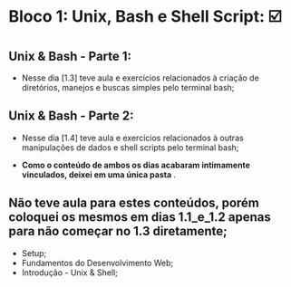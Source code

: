 # Bloco 1: Unix, Bash e Shell Script: :ballot_box_with_check:

## Unix & Bash - Parte 1:

- Nesse dia [1.3] teve aula e exercícios relacionados à criação de diretórios, manejos e buscas simples pelo terminal bash;

## Unix & Bash - Parte 2:

- Nesse dia [1.4] teve aula e exercícios relacionados à outras manipulações de dados e shell scripts pelo terminal bash;

- <b> Como o conteúdo de ambos os dias acabaram intimamente vinculados, deixei em uma única pasta </b>.

## Não teve aula para estes conteúdos, porém coloquei os mesmos em dias 1.1_e_1.2 apenas para não começar no 1.3 diretamente;

- Setup;
- Fundamentos do Desenvolvimento Web;
- Introdução - Unix & Shell;
